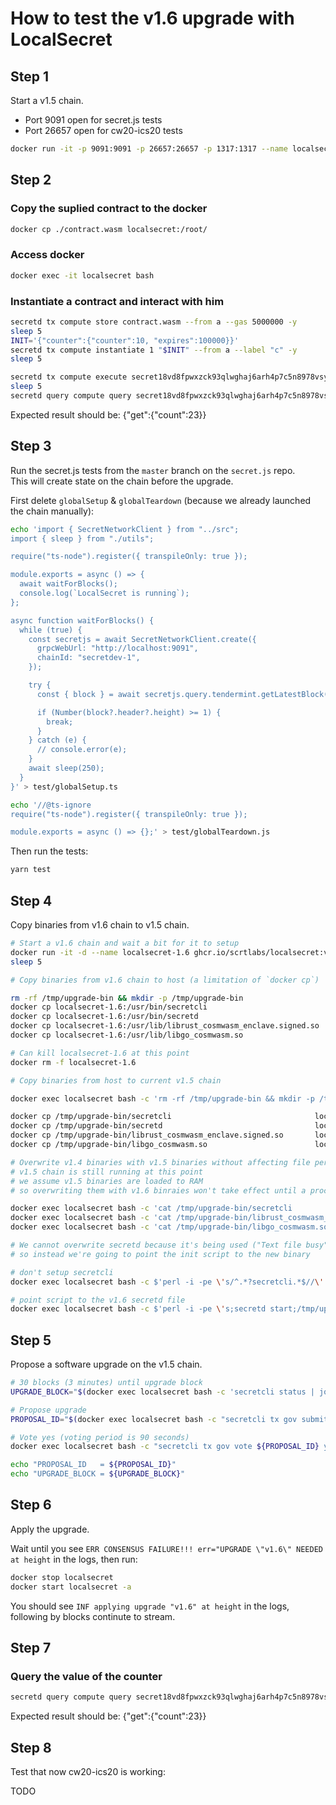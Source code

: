 # How to test the v1.6 upgrade with LocalSecret

## Step 1

Start a v1.5 chain.

- Port 9091 open for secret.js tests
- Port 26657 open for cw20-ics20 tests

```bash
docker run -it -p 9091:9091 -p 26657:26657 -p 1317:1317 --name localsecret ghcr.io/scrtlabs/localsecret:v1.5.1-patch.3
```

## Step 2

### Copy the suplied contract to the docker

```bash
docker cp ./contract.wasm localsecret:/root/
```

### Access docker

```bash
docker exec -it localsecret bash
```

### Instantiate a contract and interact with him

```bash
secretd tx compute store contract.wasm --from a --gas 5000000 -y
sleep 5
INIT='{"counter":{"counter":10, "expires":100000}}'
secretd tx compute instantiate 1 "$INIT" --from a --label "c" -y
sleep 5

secretd tx compute execute secret18vd8fpwxzck93qlwghaj6arh4p7c5n8978vsyg '{"increment":{"addition": 13}}' --from a -y
sleep 5
secretd query compute query secret18vd8fpwxzck93qlwghaj6arh4p7c5n8978vsyg '{"get": {}}'
```

Expected result should be:
{"get":{"count":23}}

## Step 3

Run the secret.js tests from the `master` branch on the `secret.js` repo.  
This will create state on the chain before the upgrade.

First delete `globalSetup` & `globalTeardown` (because we already launched the chain manually):

```bash
echo 'import { SecretNetworkClient } from "../src";
import { sleep } from "./utils";

require("ts-node").register({ transpileOnly: true });

module.exports = async () => {
  await waitForBlocks();
  console.log(`LocalSecret is running`);
};

async function waitForBlocks() {
  while (true) {
    const secretjs = await SecretNetworkClient.create({
      grpcWebUrl: "http://localhost:9091",
      chainId: "secretdev-1",
    });

    try {
      const { block } = await secretjs.query.tendermint.getLatestBlock({});

      if (Number(block?.header?.height) >= 1) {
        break;
      }
    } catch (e) {
      // console.error(e);
    }
    await sleep(250);
  }
}' > test/globalSetup.ts
```

```bash
echo '//@ts-ignore
require("ts-node").register({ transpileOnly: true });

module.exports = async () => {};' > test/globalTeardown.js
```

Then run the tests:

```bash
yarn test
```

## Step 4

Copy binaries from v1.6 chain to v1.5 chain.

```bash
# Start a v1.6 chain and wait a bit for it to setup
docker run -it -d --name localsecret-1.6 ghcr.io/scrtlabs/localsecret:v1.6.0-rc.1
sleep 5

# Copy binaries from v1.6 chain to host (a limitation of `docker cp`)

rm -rf /tmp/upgrade-bin && mkdir -p /tmp/upgrade-bin
docker cp localsecret-1.6:/usr/bin/secretcli                                /tmp/upgrade-bin
docker cp localsecret-1.6:/usr/bin/secretd                                  /tmp/upgrade-bin
docker cp localsecret-1.6:/usr/lib/librust_cosmwasm_enclave.signed.so       /tmp/upgrade-bin
docker cp localsecret-1.6:/usr/lib/libgo_cosmwasm.so                        /tmp/upgrade-bin

# Can kill localsecret-1.6 at this point
docker rm -f localsecret-1.6

# Copy binaries from host to current v1.5 chain

docker exec localsecret bash -c 'rm -rf /tmp/upgrade-bin && mkdir -p /tmp/upgrade-bin'

docker cp /tmp/upgrade-bin/secretcli                                localsecret:/tmp/upgrade-bin
docker cp /tmp/upgrade-bin/secretd                                  localsecret:/tmp/upgrade-bin
docker cp /tmp/upgrade-bin/librust_cosmwasm_enclave.signed.so       localsecret:/tmp/upgrade-bin
docker cp /tmp/upgrade-bin/libgo_cosmwasm.so                        localsecret:/tmp/upgrade-bin

# Overwrite v1.4 binaries with v1.5 binaries without affecting file permissions
# v1.5 chain is still running at this point
# we assume v1.5 binaries are loaded to RAM
# so overwriting them with v1.6 binraies won't take effect until a process restart

docker exec localsecret bash -c 'cat /tmp/upgrade-bin/secretcli                                > /usr/bin/secretcli'
docker exec localsecret bash -c 'cat /tmp/upgrade-bin/librust_cosmwasm_enclave.signed.so       > /usr/lib/librust_cosmwasm_enclave.signed.so'
docker exec localsecret bash -c 'cat /tmp/upgrade-bin/libgo_cosmwasm.so                        > /usr/lib/libgo_cosmwasm.so'

# We cannot overwrite secretd because it's being used ("Text file busy")
# so instead we're going to point the init script to the new binary

# don't setup secretcli
docker exec localsecret bash -c $'perl -i -pe \'s/^.*?secretcli.*$//\' bootstrap_init.sh'

# point script to the v1.6 secretd file
docker exec localsecret bash -c $'perl -i -pe \'s;secretd start;/tmp/upgrade-bin/secretd start;\' bootstrap_init.sh'
```

## Step 5

Propose a software upgrade on the v1.5 chain.

```bash
# 30 blocks (3 minutes) until upgrade block
UPGRADE_BLOCK="$(docker exec localsecret bash -c 'secretcli status | jq "(.SyncInfo.latest_block_height | tonumber) + 30"')"

# Propose upgrade
PROPOSAL_ID="$(docker exec localsecret bash -c "secretcli tx gov submit-proposal software-upgrade v1.6 --upgrade-height $UPGRADE_BLOCK --title blabla --description yolo --deposit 100000000uscrt --from a -y -b block | jq '.logs[0].events[] | select(.type == \"submit_proposal\") | .attributes[] | select(.key == \"proposal_id\") | .value | tonumber'")"

# Vote yes (voting period is 90 seconds)
docker exec localsecret bash -c "secretcli tx gov vote ${PROPOSAL_ID} yes --from a -y -b block"

echo "PROPOSAL_ID   = ${PROPOSAL_ID}"
echo "UPGRADE_BLOCK = ${UPGRADE_BLOCK}"
```

## Step 6

Apply the upgrade.

Wait until you see `ERR CONSENSUS FAILURE!!! err="UPGRADE \"v1.6\" NEEDED at height` in the logs, then run:

```bash
docker stop localsecret
docker start localsecret -a
```

You should see `INF applying upgrade "v1.6" at height` in the logs, following by blocks continute to stream.

## Step 7

### Query the value of the counter

```bash
secretd query compute query secret18vd8fpwxzck93qlwghaj6arh4p7c5n8978vsyg '{"get": {}}'
```

Expected result should be:
{"get":{"count":23}}

## Step 8

Test that now cw20-ics20 is working:

TODO
